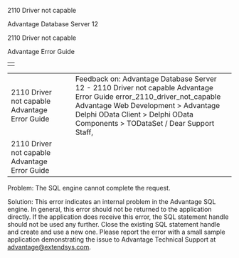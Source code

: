 2110 Driver not capable




Advantage Database Server 12  

2110 Driver not capable

Advantage Error Guide

|  |
| --- |
|  |

|  |  |  |  |  |
| --- | --- | --- | --- | --- |
| 2110 Driver not capable  Advantage Error Guide |  |  | Feedback on: Advantage Database Server 12 - 2110 Driver not capable Advantage Error Guide error\_2110\_driver\_not\_capable Advantage Web Development > Advantage Delphi OData Client > Delphi OData Components > TODataSet / Dear Support Staff, |  |
| 2110 Driver not capable  Advantage Error Guide |  |  |  |  |

Problem: The SQL engine cannot complete the request.

Solution: This error indicates an internal problem in the Advantage SQL engine. In general, this error should not be returned to the application directly. If the application does receive this error, the SQL statement handle should not be used any further. Close the existing SQL statement handle and create and use a new one. Please report the error with a small sample application demonstrating the issue to Advantage Technical Support at advantage@extendsys.com.